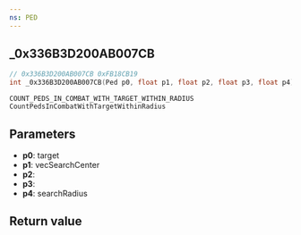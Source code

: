 ```yaml
---
ns: PED
---
```

## _0x336B3D200AB007CB

```c
// 0x336B3D200AB007CB 0xFB18CB19
int _0x336B3D200AB007CB(Ped p0, float p1, float p2, float p3, float p4);
```

```
COUNT_PEDS_IN_COMBAT_WITH_TARGET_WITHIN_RADIUS
CountPedsInCombatWithTargetWithinRadius
```

## Parameters
* **p0**: target
* **p1**: vecSearchCenter
* **p2**: 
* **p3**: 
* **p4**: searchRadius

## Return value

